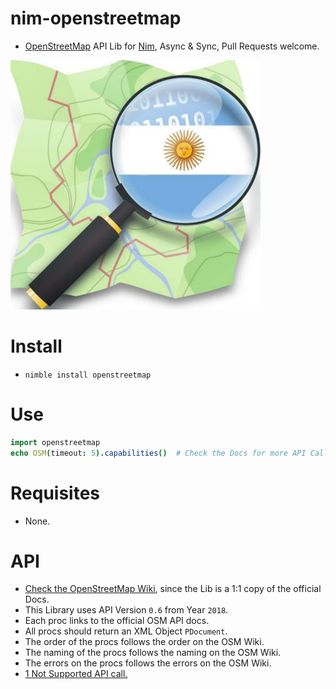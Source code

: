 # nim-openstreetmap

- [OpenStreetMap](https://openstreetmap.org) API Lib for [Nim](https://nim-lang.org), Async & Sync, Pull Requests welcome.

![OpenStreetMap](https://raw.githubusercontent.com/juancarlospaco/nim-overpass/master/osm.jpg "OpenStreetMap")


# Install

- `nimble install openstreetmap`


# Use

```nim
import openstreetmap
echo OSM(timeout: 5).capabilities()  # Check the Docs for more API Calls.
```


# Requisites

- None.


# API

- [Check the OpenStreetMap Wiki](https://wiki.openstreetmap.org/wiki/API_v0.6), since the Lib is a 1:1 copy of the official Docs.
- This Library uses API Version `0.6` from Year `2018`.
- Each proc links to the official OSM API docs.
- All procs should return an XML Object `PDocument`.
- The order of the procs follows the order on the OSM Wiki.
- The naming of the procs follows the naming on the OSM Wiki.
- The errors on the procs follows the errors on the OSM Wiki.
- [1 Not Supported API call.](https://wiki.openstreetmap.org/wiki/API_v0.6#Redaction:_POST_.2Fapi.2F0.6.2F.5Bnode.7Cway.7Crelation.5D.2F.23id.2F.23version.2Fredact.3Fredaction.3D.23redaction_id)
